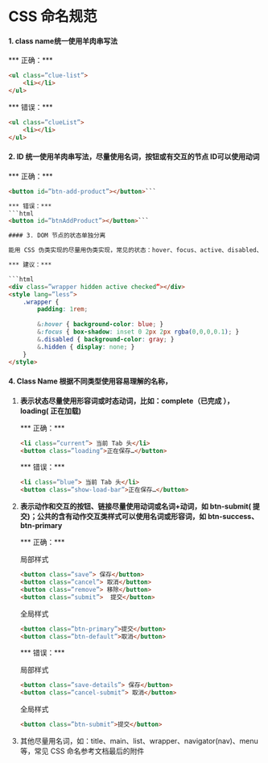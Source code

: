 # CSS  命名规范

#### 1. class name统一使用羊肉串写法

*** 正确：*** 
```html
<ul class=”clue-list”>
    <li></li>
</ul>
```

*** 错误：***
```html
<ul class=”clueList”>
    <li></li>
</ul>
```

#### 2. ID 统一使用羊肉串写法，尽量使用名词，按钮或有交互的节点 ID可以使用动词

*** 正确：*** 
```html
<button id=”btn-add-product”></button>```

*** 错误：***
```html
<button id=”btnAddProduct”></button>```

#### 3. DOM 节点的状态单独分离

能用 CSS 伪类实现的尽量用伪类实现，常见的状态：hover、focus、active、disabled、checked、hidden、visible、current，不要用类似 gray 表示disabled状态、blue表示current状态

*** 建议：***

```html
<div class=”wrapper hidden active checked”></div>
<style lang=”less”>
    .wrapper {
        padding: 1rem;
        
        &:hover { background-color: blue; }
        &:focus { box-shadow: inset 0 2px 2px rgba(0,0,0,0.1); }
        &.disabled { background-color: gray; }
        &.hidden { display: none; }
    }
</style>
```

#### 4. Class Name  根据不同类型使用容易理解的名称，

1. **表示状态尽量使用形容词或时态动词，比如：complete（已完成 ），loading( 正在加载)**

    *** 正确：***
    
    ```html
    <li class=”current”> 当前 Tab 头</li>
    <button class=”loading”>正在保存…</button>
    ```
    
    *** 错误：***
     
    ```html
    <li class=”blue”> 当前 Tab 头</li>
    <button class=”show-load-bar”>正在保存…</button>
    ```
        
2. **表示动作和交互的按钮、链接尽量使用动词或名词+动词，如 btn-submit( 提交)；公共的含有动作交互类样式可以使用名词或形容词，如 btn-success、btn-primary**

    *** 正确：***
    
    局部样式
    
    ```html
    <button class=”save”> 保存</button>
    <button class=”cancel”> 取消</button>
    <button class=”remove”> 移除</button>
    <button class=”submit”>  提交</button>
    ```
    
    全局样式
    
    ```html
    <button class=”btn-primary”>提交</button>
    <button class=”btn-default”>取消</button>
    ```
        
    *** 错误：***
    
    局部样式
    ```html
    <button class=”save-details”> 保存</button>
    <button class=”cancel-submit”> 取消</button>
    ```
    
    全局样式
    ```html
    <button class=”btn-submit”>提交</button>
    ```

3. 其他尽量用名词，如：title、main、list、wrapper、navigator(nav)、menu 等，常见 CSS 命名参考文档最后的附件